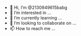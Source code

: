 - 👋 Hi, I’m @2130949615babg
- 👀 I’m interested in ...
- 🌱 I’m currently learning ...
- 💞️ I’m looking to collaborate on ...
- 📫 How to reach me ...

<!---
2130949615babg/2130949615babg is a ✨ special ✨ repository because its `README.md` (this file) appears on your GitHub profile.
You can click the Preview link to take a look at your changes.
--->
